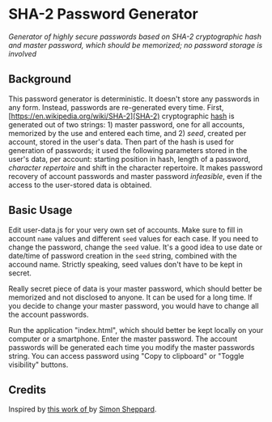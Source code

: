 # SHA-2 Password Generator

*Generator of highly secure passwords based on SHA-2 cryptographic hash and master password, which should be memorized; no password storage is involved*

## Background

This password generator is deterministic. It doesn't store any passwords in any form. Instead, passwords are re-generated every time. First, [https://en.wikipedia.org/wiki/SHA-2](SHA-2) cryptographic [hash](https://en.wikipedia.org/wiki/Cryptographic_hash_function) is generated out of two strings: 1) master password, one for all accounts, memorized by the use and entered each time, and 2) _seed_, created per account, stored in the user's data. Then part of the hash is used for generation of passwords; it used the following parameters stored in the user's data, per account: starting position in hash, length of a password, _character repertoire_ and shift in the character repertoire. It makes password recovery of account passwords and master password _infeasible_, even if the access to the user-stored data is obtained.

## Basic Usage

Edit user-data.js for your very own set of accounts. Make sure to fill in account `name` values and different `seed` values for each case. If you need to change the password, change the `seed` value. It's a good idea to use date or date/time of password creation in the `seed` string, combined with the accound name. Strictly speaking, seed values don't have to be kept in secret.

Really secret piece of data is your master password, which should better be memorized and not disclosed to anyone. It can be used for a long time. If you decide to change your master password, you would have to change all the account passwords.

Run the application "index.html", which should better be kept locally on your computer or a smartphone. Enter the master password. The account passwords will be generated each time you modify the master passwords string. You can access password using "Copy to clipboard" or "Toggle visibility" buttons.

## Credits

Inspired by [this work of ](https://SS64.com/pass) by [Simon Sheppard](https://ss64.com). 
